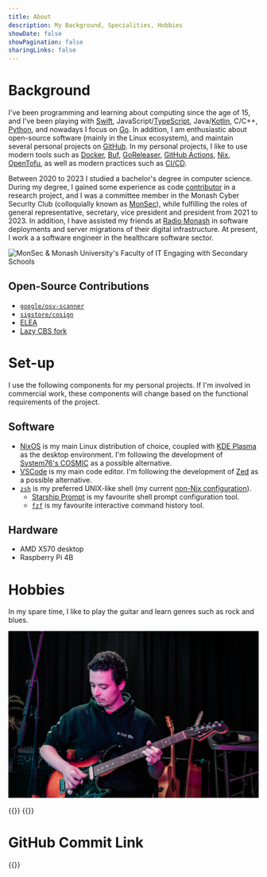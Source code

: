 ```yaml
---
title: About
description: My Background, Specialities, Hobbies
showDate: false
showPagination: false
sharingLinks: false
---
```

# Background
I've been programming and learning about computing since the age of 15, and I've been playing with [Swift](https://www.swift.org), JavaScript/[TypeScript](https://typescriptlang.org), Java/[Kotlin](https://kotlinlang.org), C/C++, [Python](https://python.org), and nowadays I focus on [Go](https://go.dev). In addition, I am enthusiastic about open-source software (mainly in the Linux ecosystem), and maintain several personal projects on [GitHub](https://github.com/AppleGamer22). In my personal projects, I like to use modern tools such as [Docker](https://www.docker.com), [Buf](https://buf.build), [GoReleaser](https://goreleaser.com), [GitHub Actions](https://github.com/features/actions), [Nix](https://nixos.org), [OpenTofu](https://opentofu.org), as well as modern practices such as [CI/CD](/tags/ci/cd/).

Between 2020 to 2023 I studied a bachelor's degree in computer science. During my degree, I gained some experience as code [contributor](https://github.com/AppleGamer22/FIT2082) in a research project, and I was a committee member in the Monash Cyber Security Club (colloquially known as [MonSec](https://monsec.io/contact_team/#2023-team)), while fulfilling the roles of general representative, secretary, vice president and president from 2021 to 2023. In addition, I have assisted my friends at [Radio Monash](https://www.radiomonash.online) in software deployments and server migrations of their digital infrastructure. At present, I work a a software engineer in the healthcare software sector.

![MonSec & Monash University's Faculty of IT Engaging with Secondary Schools](parameter-based_access_control.jpg "MonSec & Monash University's Faculty of IT Engaging with Secondary Schools")

## Open-Source Contributions
* [`google/osv-scanner`](https://github.com/google/osv-scanner/pulls?q=author%3AAppleGamer22)
* [`sigstore/cosign`](https://github.com/sigstore/cosign/pulls?q=author%3AAppleGamer22)
* [ELEA](https://github.com/HPI-ELEA/elea/pulls?q=author%3AAppleGamer22)
* [Lazy CBS fork](https://github.com/AppleGamer22/FIT2082)

# Set-up
I use the following components for my personal projects. If I'm involved in commercial work, these components will change based on the functional requirements of the project.

## Software
* [NixOS](https://nixos.org) is my main Linux distribution of choice, coupled with [KDE Plasma](https://kde.org/plasma-desktop/) as the desktop environment. I'm following the development of [System76's COSMIC](https://system76.com/cosmic/) as a possible alternative.
* [VSCode](https://code.visualstudio.com) is my main code editor. I'm following the development of [Zed](https://zed.dev) as a possible alternative.
* [`zsh`](https://www.zsh.org) is my preferred UNIX-like shell (my current [non-Nix configuration](/posts/shell/)).
	* [Starship Prompt](https://starship.rs) is my favourite shell prompt configuration tool.
	* [`fzf`](https://github.com/junegunn/fzf) is my favourite interactive command history tool.

## Hardware
* AMD X570 desktop
* Raspberry Pi 4B
<!-- * Apple MacBook Pro -->

# Hobbies
In my spare time, I like to play the guitar and learn genres such as rock and blues.

![Radio Monash Vibe Night 2023 Semester 2](radmon_vibe_night_2023s2.jpg "Radio Monash Vibe Night 2023 Semester 2")

{{<youtube id="T0oav_k5ZlY">}}
{{<youtube type="short" id="We9uCvzGWbU">}}

# GitHub Commit Link
{{<commit>}}
